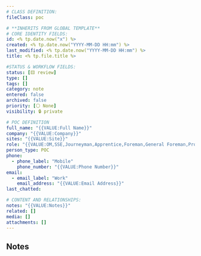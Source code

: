 ```yaml
---
# CLASS DEFINITION:
fileClass: poc

# **INHERITS FROM GLOBAL TEMPLATE**
# CORE IDENTITY FIELDS:
id: <% tp.date.now("x") %>
created: <% tp.date.now("YYYY-MM-DD HH:mm") %>
last_modified: <% tp.date.now("YYYY-MM-DD HH:mm") %>
title: <% tp.file.title %>

#STATUS & WORKFLOW FIELDS:
status: [🟨 review]
type: []
tags: []
category: note
entered: false
archived: false
priority: [⚪ None]
visibility: 🔒 private

# POC DEFINITION
full_name: "{{VALUE:Full Name}}"
company: "{{VALUE:Company}}"
sites: "{{VALUE:Site}}"
role: "{{VALUE:OM,SSE,Journeyman,Apprentice,Foreman,General Foreman,Project Manager}}"
person_type: POC
phone:
  - phone_label: "Mobile"
    phone_number: "{{VALUE:Phone Number}}"
email:
  - email_label: "Work"
    email_address: "{{VALUE:Email Address}}"
last_chatted: 

# CONTENT AND RELATIONSHIPS:
notes: "{{VALUE:Notes}}"
related: []
media: []
attachments: []
---
```


## Notes